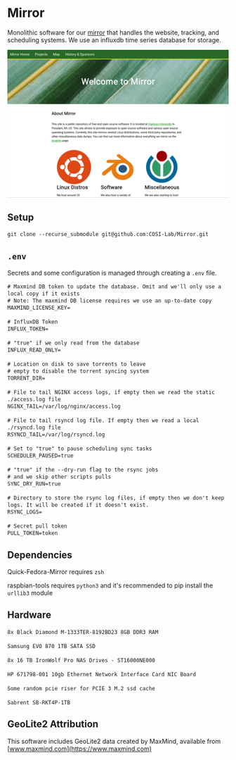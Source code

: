 # Mirror

Monolithic software for our [mirror](https://mirror.clarkson.edu) that handles the website, tracking, and scheduling systems. We use an influxdb time series database for storage.

![preview](./preview.png)

## Setup

```cli
git clone --recurse_submodule git@github.com:COSI-Lab/Mirror.git
```

## `.env`

Secrets and some configuration is managed through creating a `.env` file.

```text
# Maxmind DB token to update the database. Omit and we'll only use a local copy if it exists
# Note: The maxmind DB license requires we use an up-to-date copy
MAXMIND_LICENSE_KEY=

# InfluxDB Token
INFLUX_TOKEN=

# "true" if we only read from the database
INFLUX_READ_ONLY=

# Location on disk to save torrents to leave
# empty to disable the torrent syncing system
TORRENT_DIR=

# File to tail NGINX access logs, if empty then we read the static ./access.log file
NGINX_TAIL=/var/log/nginx/access.log

# File to tail rsyncd log file. If empty then we read a local ./rsyncd.log file
RSYNCD_TAIL=/var/log/rsyncd.log

# Set to "true" to pause scheduling sync tasks
SCHEDULER_PAUSED=true

# "true" if the --dry-run flag to the rsync jobs
# and we skip other scripts pulls
SYNC_DRY_RUN=true

# Directory to store the rsync log files, if empty then we don't keep logs. It will be created if it doesn't exist.
RSYNC_LOGS=

# Secret pull token
PULL_TOKEN=token
```

## Dependencies

Quick-Fedora-Mirror requires `zsh`

raspbian-tools requires `python3` and it's recommended to pip install the `urllib3` module

## Hardware

```text
8x Black Diamond M-1333TER-8192BD23 8GB DDR3 RAM

Samsung EVO 870 1TB SATA SSD

8x 16 TB IronWolf Pro NAS Drives - ST16000NE000

HP 671798-001 10gb Ethernet Network Interface Card NIC Board

Some random pcie riser for PCIE 3 M.2 ssd cache

Sabrent SB-RKT4P-1TB
```

## GeoLite2 Attribution

This software includes GeoLite2 data created by MaxMind, available from [www.maxmind.com](https://www.maxmind.com)
